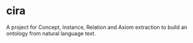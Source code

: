 # cira
A project for Concept, Instance, Relation and Axiom extraction to build an ontology from natural language text.
